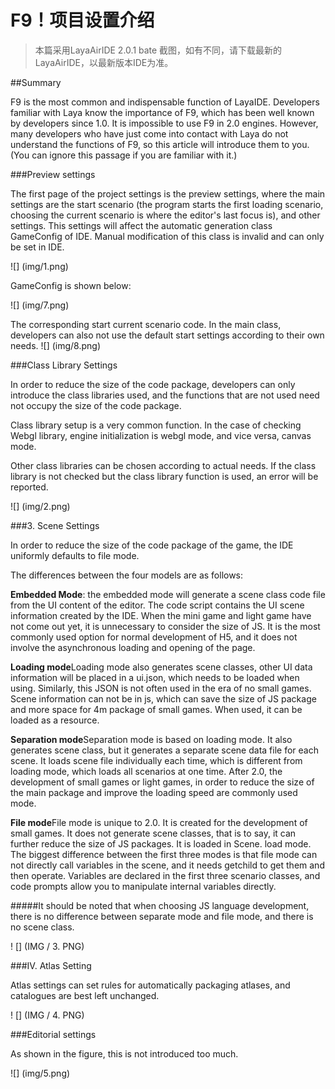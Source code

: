 # F9！项目设置介绍


> 本篇采用LayaAirIDE 2.0.1 bate 截图，如有不同，请下载最新的LayaAirIDE，以最新版本IDE为准。

##Summary

F9 is the most common and indispensable function of LayaIDE. Developers familiar with Laya know the importance of F9, which has been well known by developers since 1.0. It is impossible to use F9 in 2.0 engines. However, many developers who have just come into contact with Laya do not understand the functions of F9, so this article will introduce them to you. (You can ignore this passage if you are familiar with it.)





###Preview settings

The first page of the project settings is the preview settings, where the main settings are the start scenario (the program starts the first loading scenario, choosing the current scenario is where the editor's last focus is), and other settings. This settings will affect the automatic generation class GameConfig of IDE. Manual modification of this class is invalid and can only be set in IDE.

![] (img/1.png)



GameConfig is shown below:

![] (img/7.png)

The corresponding start current scenario code. In the main class, developers can also not use the default start settings according to their own needs. ![] (img/8.png)



###Class Library Settings

In order to reduce the size of the code package, developers can only introduce the class libraries used, and the functions that are not used need not occupy the size of the code package.

Class library setup is a very common function. In the case of checking Webgl library, engine initialization is webgl mode, and vice versa, canvas mode.

Other class libraries can be chosen according to actual needs. If the class library is not checked but the class library function is used, an error will be reported.



![] (img/2.png)



###3. Scene Settings

In order to reduce the size of the code package of the game, the IDE uniformly defaults to file mode.

The differences between the four models are as follows:


 **Embedded Mode**: the embedded mode will generate a scene class code file from the UI content of the editor. The code script contains the UI scene information created by the IDE. When the mini game and light game have not come out yet, it is unnecessary to consider the size of JS. It is the most commonly used option for normal development of H5, and it does not involve the asynchronous loading and opening of the page.

**Loading mode**Loading mode also generates scene classes, other UI data information will be placed in a ui.json, which needs to be loaded when using. Similarly, this JSON is not often used in the era of no small games. Scene information can not be in js, which can save the size of JS package and more space for 4m package of small games. When used, it can be loaded as a resource.

**Separation mode**Separation mode is based on loading mode. It also generates scene class, but it generates a separate scene data file for each scene. It loads scene file individually each time, which is different from loading mode, which loads all scenarios at one time. After 2.0, the development of small games or light games, in order to reduce the size of the main package and improve the loading speed are commonly used mode.

**File mode**File mode is unique to 2.0. It is created for the development of small games. It does not generate scene classes, that is to say, it can further reduce the size of JS packages. It is loaded in Scene. load mode. The biggest difference between the first three modes is that file mode can not directly call variables in the scene, and it needs getchild to get them and then operate. Variables are declared in the first three scenario classes, and code prompts allow you to manipulate internal variables directly.



#####It should be noted that when choosing JS language development, there is no difference between separate mode and file mode, and there is no scene class.



! [] (IMG / 3. PNG)



###IV. Atlas Setting

Atlas settings can set rules for automatically packaging atlases, and catalogues are best left unchanged.

! [] (IMG / 4. PNG)



###Editorial settings

As shown in the figure, this is not introduced too much.

![] (img/5.png)